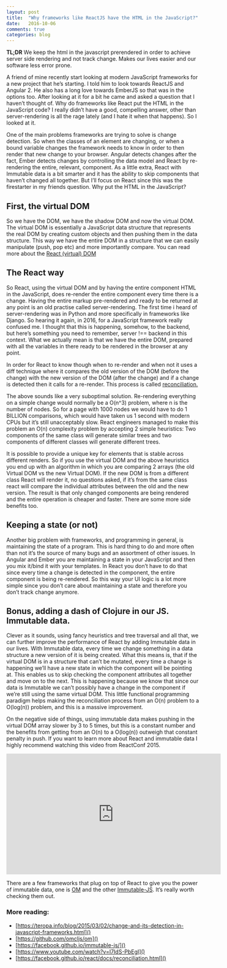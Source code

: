 ```yaml
---
layout: post
title:  "Why frameworks like ReactJS have the HTML in the JavaScript?"
date:   2016-10-06
comments: true
categories: blog
---
```


**TL;DR** We keep the html in the javascript prerendered in order to achieve server side rendering and not track change. Makes our lives easier and our software less error prone.

A friend of mine recently start looking at modern JavaScript frameworks for a new project that he’s starting. I told him to look towards ReactJS and Angular 2. He also has a long love towards EmberJS so that was in the options too. After looking at it for a bit he came and asked a question that I haven’t thought of. Why do frameworks like React put the HTML in the JavaScript code? I really didn’t have a good, compelling answer, other than server-rendering is all the rage lately (and I hate it when that happens). So I looked at it.

One of the main problems frameworks are trying to solve is change detection. So when the classes of an element are changing, or when a bound variable changes the framework needs to know in order to then render that new change to your browser. Angular detects changes after the fact, Ember detects changes by controlling the data model and React by re-rendering the entire, relevant, component. As a little extra, React with Immutable data is a bit smarter and it has the ability to skip components that haven’t changed all together. But I’ll focus on React since this was the firestarter in my friends question. Why put the HTML in the JavaScript?

## First, the virtual DOM

So we have the DOM, we have the shadow DOM and now the virtual DOM. The virtual DOM is essentially a JavaScript data structure that represents the real DOM by creating custom objects and then pushing them in the data structure. This way we have the entire DOM in a structure that we can easily manipulate (push, pop etc) and more importantly compare. You can read more about the [React (virtual) DOM](https://facebook.github.io/react/docs/glossary.html)

## The React way

So React, using the virtual DOM and by having the entire component HTML in the JavaScript, does re-render the entire component every time there is a change. Having the entire markup pre-rendered and ready to be returned at any point is an old practise called server-rendering. The first time i heard of server-rendering was in Python and more specifically in frameworks like Django. So hearing it again, in 2016, for a JavaScript framework really confused me. I thought that this is happening, somehow, to the backend, but here’s something you need to remember, server !== backend in this context. What we actually mean is that we have the entire DOM, prepared with all the variables in there ready to be rendered in the browser at any point.

In order for React to know though when to re-render and when not it uses a diff technique where it compares the old version of the DOM (before the change) with the new version of the DOM (after the change) and if a change is detected then it calls for a re-render. This process is called [reconciliation.](https://facebook.github.io/react/docs/reconciliation.html)

The above sounds like a very suboptimal solution. Re-rendering everything on a simple change would normally be a O(n^3) problem, where n is the number of nodes. So for a page with 1000 nodes we would have to do 1 BILLION comparisons, which would have taken us 1 second with modern CPUs but it’s still unacceptably slow. React engineers managed to make this problem an O(n) complexity problem by accepting 2 simple heuristics:
Two components of the same class will generate similar trees and two components of different classes will generate different trees.

It is possible to provide a unique key for elements that is stable across different renders.
So if you use the virtual DOM and the above heuristics you end up with an algorithm in which you are comparing 2 arrays (the old Virtual DOM vs the new Virtual DOM). If the new DOM is from a different class React will render it, no questions asked, if it’s from the same class react will compare the individual attributes between the old and the new version. The result is that only changed components are being rendered and the entire operation is cheaper and faster. There are some more side benefits too.

## Keeping a state (or not)

Another big problem with frameworks, and programming in general, is maintaining the state of a program. This is hard thing to do and more often than not it’s the source of many bugs and an assortment of other issues. In Angular and Ember you are maintaining a state in your JavaScript and then you mix it/bind it with your templates. In React you don’t have to do that since every time a change is detected in the component, the entire component is being re-rendered. So this way your UI logic is a lot more simple since you don’t care about maintaining a state and therefore you don’t track change anymore.

## Bonus, adding a dash of Clojure in our JS. Immutable data.

Clever as it sounds, using fancy heuristics and tree traversal and all that, we can further improve the performance of React by adding Immutable data in our lives. With Immutable data, every time we change something in a data structure a new version of it is being created.  What this means is, that if the virtual DOM is in a structure that can’t be mutated, every time a change is happening we’ll have a new state in which the component will be pointing at. This enables us to skip checking the component attributes all together and move on to the next. This is happening because we know that since our data is Immutable we can’t possibly have a change in the component if we’re still using the same virtual DOM. This little functional programming paradigm helps making the reconciliation process from an O(n) problem to a O(log(n)) problem, and this is a massive improvement.

On the negative side of things, using immutable data makes pushing in the virtual DOM array slower by 3 to 5 times, but this is a constant number and the benefits from getting from an O(n) to a O(log(n)) outweigh that constant penalty in push. If you want to learn more about React and immutable data I highly recommend watching this video from ReactConf 2015.

<iframe width="560" height="315" src="https://www.youtube.com/embed/I7IdS-PbEgI" frameborder="0" allowfullscreen></iframe>

There are a few frameworks that plug on top of React to give you the power of immutable data, one is [OM](https://github.com/omcljs/om) and the other [Immutable-JS](https://facebook.github.io/immutable-js/). It’s really worth checking them out.

### More reading:

* [https://teropa.info/blog/2015/03/02/change-and-its-detection-in-javascript-frameworks.html]()
* [https://github.com/omcljs/om]()
* [https://facebook.github.io/immutable-js/]()
* [https://www.youtube.com/watch?v=I7IdS-PbEgI]()
* [https://facebook.github.io/react/docs/reconciliation.html]()

